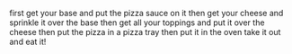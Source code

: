 first get your base and put the pizza sauce on it
then get your cheese and sprinkle it over the base
then get all your toppings and put it over the cheese
then put the pizza in a pizza tray
then put it in the oven
take it out and eat it!